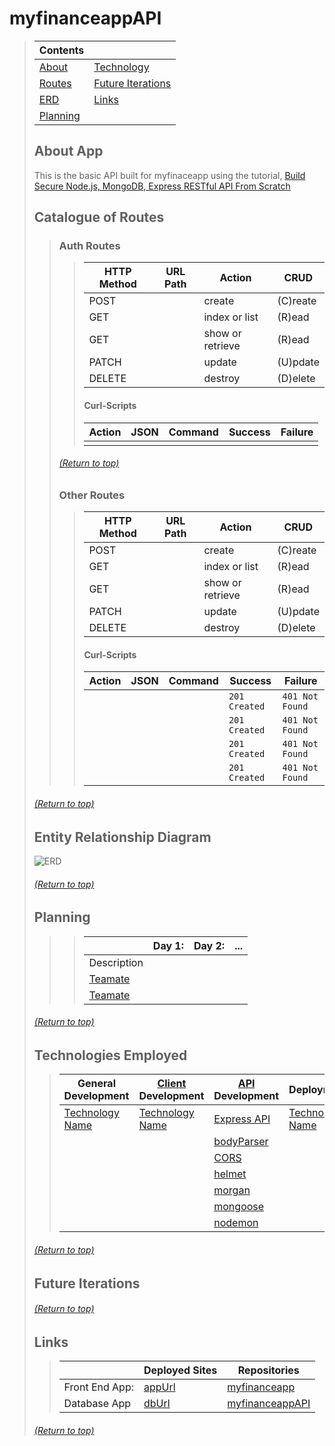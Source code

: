# myfinanceappAPI
> | Contents |  |
> |--|--|
> | [About](https://github.com/mmmoore1313/myfinanceappAPI#about-app) | [Technology](https://github.com/mmmoore1313/myfinanceappAPI#technologies-employed) |
> | [Routes](https://github.com/mmmoore1313/myfinanceappAPI#catalogue-of-routes) | [Future Iterations](https://github.com/mmmoore1313/myfinanceappAPI#future-iterations) |
> | [ERD](https://github.com/mmmoore1313/myfinanceappAPI#entity-relationship-diagram) | [Links](https://github.com/mmmoore1313/myfinanceappAPI#links) |
> | [Planning](https://github.com/mmmoore1313/myfinanceappAPI#planning) |  |
> 
>
> ## About App
> This is the basic API built for myfinaceapp using the tutorial, [Build Secure Node.js, MongoDB, Express RESTful API From Scratch](https://www.positronx.io/build-secure-node-js-mongodb-express-restful-api-from-scratch/)
>
> ## Catalogue of Routes
>> ### Auth Routes 
>>> | HTTP Method | URL Path | Action | CRUD |
>>> |--|--|--|--|
>>> | POST |  | create | (C)reate |
>>> | GET |  | index or list | (R)ead |
>>> | GET |  | show or retrieve | (R)ead |
>>> | PATCH |  | update | (U)pdate |
>>> | DELETE |  | destroy | (D)elete |
>>>
>>> #### Curl-Scripts
>>> | Action | JSON | Command | Success | Failure | 
>>> |--|--|--|--|--|
>>> |  |  |  |  |  |
>>
>>
>> ###### [(Return to top)](https://github.com/mmmoore1313/myfinanceappAPI#myfinanceappapi)
>>
>> ### Other Routes 
>>> | HTTP Method | URL Path | Action | CRUD |
>>> |--|--|--|--|
>>> | POST |  | create | (C)reate |
>>> | GET |  | index or list | (R)ead |
>>> | GET |  | show or retrieve | (R)ead |
>>> | PATCH |  | update | (U)pdate |
>>> | DELETE |  | destroy | (D)elete |
>>>
>>> #### Curl-Scripts
>>> | Action | JSON | Command | Success | Failure | 
>>> |--|--|--|--|--|
>>> |  |  |  | `201 Created` | `401 Not Found` |
>>> |  |  |  | `201 Created` | `401 Not Found` |
>>> |  |  |  | `201 Created` | `401 Not Found` |
>>> |  |  |  | `201 Created` | `401 Not Found` |
>
> ###### [(Return to top)](https://github.com/mmmoore1313/myfinanceappAPI#myfinanceappapi)
>
> ## Entity Relationship Diagram
> ![ERD](linkToErd)
>
>
> ###### [(Return to top)](https://github.com/mmmoore1313/myfinanceappAPI#myfinanceappapi)
>
> ## Planning
>> <!-- Desctiption -->
>>
>>> |  | **Day 1:** | **Day 2:** | **...**
>>> |--|--|--|--|
>>> | Description | <!-- Description --> | <!-- Description --> | <!-- Description --> |
>>> | [Teamate]() | <!-- What they did --> | <!-- What they did -->  | <!-- What they did -->  |
>>> | [Teamate]() | <!-- What they did --> | <!-- What they did -->  | <!-- What they did -->  |
>
>
> ###### [(Return to top)](https://github.com/mmmoore1313/myfinanceappAPI#myfinanceappapi)
>
> ## Technologies Employed
>> | **General Development** | **[Client]() Development** | **[API]() Development** | **Deployment** |
>> |--|--|--|--|
>> | [Technology Name](docs) | [Technology Name](docs) | [Express API](docs) | [Technology Name](docs) |
>> |  |  | [bodyParser]() |  |
>> |  |  | [CORS]() |  |
>> |  |  | [helmet]() |  |
>> |  |  | [morgan]() |  |
>> |  |  | [mongoose]() |  |
>> |  |  | [nodemon]() |  |
>
> ###### [(Return to top)](https://github.com/mmmoore1313/myfinanceappAPI#myfinanceappapi)
>
> ## Future Iterations
> <!-- Desctiption -->
>
>
> ###### [(Return to top)](https://github.com/mmmoore1313/myfinanceappAPI#myfinanceappapi)
>
> ## Links
>> | | **Deployed Sites** | **Repositories** |
>> |--|--|--|
>> | Front End App: | [appUrl](appUrl) | [myfinanceapp](https://github.com/mmmoore1313/myfinanceapp)|
>> | Database App | [dbUrl](dbUrl) | [myfinanceappAPI](https://github.com/mmmoore1313/myfinanceappAPI) |
>
> ###### [(Return to top)](https://github.com/mmmoore1313/myfinanceappAPI#myfinanceappapi)
>